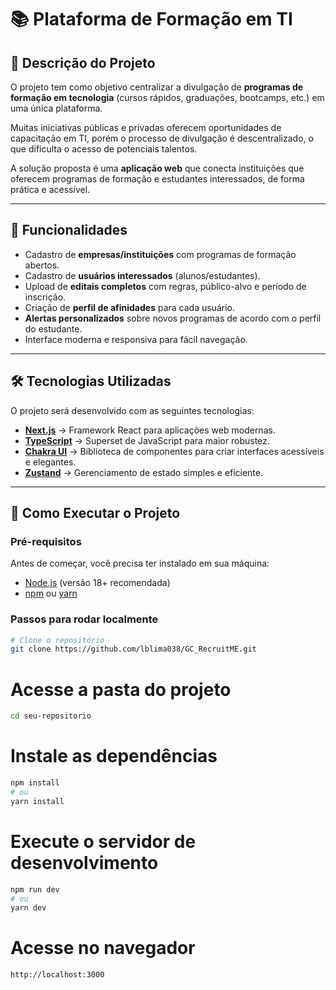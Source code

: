 # 📚 Plataforma de Formação em TI

## 📖 Descrição do Projeto
O projeto tem como objetivo centralizar a divulgação de **programas de formação em tecnologia** (cursos rápidos, graduações, bootcamps, etc.) em uma única plataforma.  

Muitas iniciativas públicas e privadas oferecem oportunidades de capacitação em TI, porém o processo de divulgação é descentralizado, o que dificulta o acesso de potenciais talentos.  

A solução proposta é uma **aplicação web** que conecta instituições que oferecem programas de formação e estudantes interessados, de forma prática e acessível.

---

## 🎯 Funcionalidades
- Cadastro de **empresas/instituições** com programas de formação abertos.
- Cadastro de **usuários interessados** (alunos/estudantes).
- Upload de **editais completos** com regras, público-alvo e período de inscrição.
- Criação de **perfil de afinidades** para cada usuário.
- **Alertas personalizados** sobre novos programas de acordo com o perfil do estudante.
- Interface moderna e responsiva para fácil navegação.

---

## 🛠️ Tecnologias Utilizadas
O projeto será desenvolvido com as seguintes tecnologias:

- **[Next.js](https://nextjs.org/)** → Framework React para aplicações web modernas.
- **[TypeScript](https://www.typescriptlang.org/)** → Superset de JavaScript para maior robustez.
- **[Chakra UI](https://chakra-ui.com/)** → Biblioteca de componentes para criar interfaces acessíveis e elegantes.
- **[Zustand](https://github.com/pmndrs/zustand)** → Gerenciamento de estado simples e eficiente.

---

## 🚀 Como Executar o Projeto

### Pré-requisitos
Antes de começar, você precisa ter instalado em sua máquina:
- [Node.js](https://nodejs.org/) (versão 18+ recomendada)
- [npm](https://www.npmjs.com/) ou [yarn](https://yarnpkg.com/)

### Passos para rodar localmente
```bash
# Clone o repositório
git clone https://github.com/lblima038/GC_RecruitME.git
```
# Acesse a pasta do projeto
```bash
cd seu-repositorio
```
# Instale as dependências
```bash
npm install
# ou
yarn install
```
# Execute o servidor de desenvolvimento
```bash
npm run dev
# ou
yarn dev
```
# Acesse no navegador
```bash
http://localhost:3000
```
